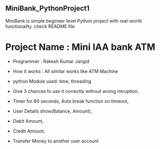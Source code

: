 ## MiniBank_PythonProject1
MiniBank is simple begineer level Python project with real-world  functionality. check README file

# Project Name : Mini IAA bank ATM
* Programmer : Rakesh Kumar Jangid
* How it works : All similar works like ATM Machine

* python Module used:  time, threading
* Give 3 chances to use it correctly without wrong intruption,
* Timer for 60 seconds, Auto break function on timeout,
* User Details show(Balance, Amount),
* Debit Amount,
* Credit Amount,
* Transfer Money to another user account


